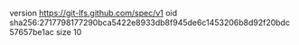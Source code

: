 version https://git-lfs.github.com/spec/v1
oid sha256:2717798177290bca5422e8933db8f945de6c1453206b8d92f20bdc57657be1ac
size 10
